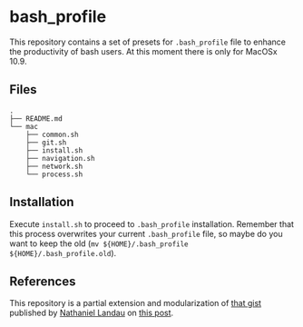 # bash_profile

This repository contains a set of presets for `.bash_profile` file to enhance the productivity of bash users.
At this moment there is only for MacOSx 10.9.

## Files

    .
    ├── README.md
    └── mac
        ├── common.sh
        ├── git.sh
        ├── install.sh
        ├── navigation.sh
        ├── network.sh
        └── process.sh

## Installation

Execute `install.sh` to proceed to `.bash_profile` installation. Remember that this process overwrites your
current `.bash_profile` file, so maybe do you want to keep the old (`mv ${HOME}/.bash_profile ${HOME}/.bash_profile.old`).

## References

This repository is a partial extension and modularization of [that gist](https://gist.github.com/natelandau/10654137)
published by [Nathaniel Landau](http://natelandau.com/) on [this post](http://natelandau.com/my-mac-osx-bash_profile/).
